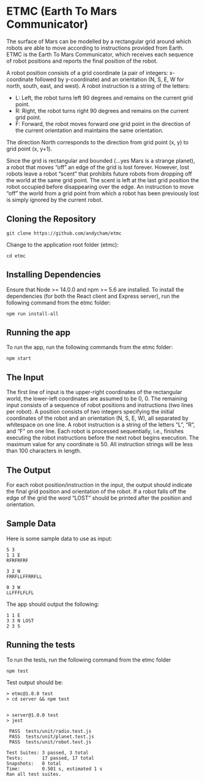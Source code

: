 # ETMC (Earth To Mars Communicator)

The surface of Mars can be modelled by a rectangular grid around which robots are able to move according to instructions provided from Earth.
ETMC is the Earth To Mars Communicator, which receives each sequence of robot positions and reports the final position of the robot.

A robot position consists of a grid coordinate (a pair of integers: x-coordinate followed by y-coordinate) and an orientation (N, S, E, W for north, south, east, and west).
A robot instruction is a string of the letters:

- L: Left, the robot turns left 90 degrees and remains on the current grid point.
- R: Right, the robot turns right 90 degrees and remains on the current grid point.
- F: Forward, the robot moves forward one grid point in the direction of the current
orientation and maintains the same orientation.

The direction North corresponds to the direction from grid point (x, y) to grid point (x, y+1).

Since the grid is rectangular and bounded (...yes Mars is a strange planet), a robot that
moves “off” an edge of the grid is lost forever. However, lost robots leave a robot “scent” that
prohibits future robots from dropping off the world at the same grid point. The scent is left at
the last grid position the robot occupied before disappearing over the edge. An instruction to
move “off” the world from a grid point from which a robot has been previously lost is simply
ignored by the current robot.


## Cloning the Repository
```
git clone https://github.com/andycham/etmc
```
Change to the application root folder (etmc):
```
cd etmc
```

## Installing Dependencies

Ensure that Node >= 14.0.0 and npm >= 5.6 are installed.
To install the dependencies (for both the React client and Express server), run the following command from the etmc folder:
```
npm run install-all
```

## Running the app

To run the app, run the following commands from the etmc folder:
```
npm start
```

## The Input

The first line of input is the upper-right coordinates of the rectangular world, the lower-left
coordinates are assumed to be 0, 0.
The remaining input consists of a sequence of robot positions and instructions (two lines per
robot). A position consists of two integers specifying the initial coordinates of the robot and
an orientation (N, S, E, W), all separated by whitespace on one line. A robot instruction is a
string of the letters “L”, “R”, and “F” on one line.
Each robot is processed sequentially, i.e., finishes executing the robot instructions before the
next robot begins execution.
The maximum value for any coordinate is 50.
All instruction strings will be less than 100 characters in length.

## The Output

For each robot position/instruction in the input, the output should indicate the final grid
position and orientation of the robot. If a robot falls off the edge of the grid the word “LOST”
should be printed after the position and orientation.

## Sample Data

Here is some sample data to use as input:
```
5 3
1 1 E
RFRFRFRF

3 2 N
FRRFLLFFRRFLL

0 3 W
LLFFFLFLFL
```
The app should output the following:
```
1 1 E
3 3 N LOST
2 3 S
```

## Running the tests

To run the tests, run the following command from the etmc folder
```
npm test
```
Test output should be:
```
> etmc@1.0.0 test
> cd server && npm test


> server@1.0.0 test
> jest

 PASS  tests/unit/radio.test.js
 PASS  tests/unit/planet.test.js
 PASS  tests/unit/robot.test.js

Test Suites: 3 passed, 3 total
Tests:       17 passed, 17 total
Snapshots:   0 total
Time:        0.501 s, estimated 1 s
Ran all test suites.
```